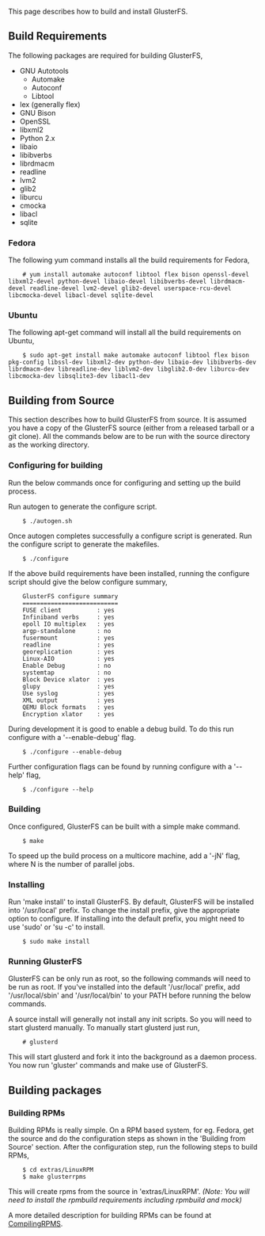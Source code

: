 This page describes how to build and install GlusterFS.

Build Requirements
------------------

The following packages are required for building GlusterFS,

-   GNU Autotools
    -   Automake
    -   Autoconf
    -   Libtool
-   lex (generally flex)
-   GNU Bison
-   OpenSSL
-   libxml2
-   Python 2.x
-   libaio
-   libibverbs
-   librdmacm
-   readline
-   lvm2
-   glib2
-   liburcu
-   cmocka
-   libacl
-   sqlite

### Fedora

The following yum command installs all the build requirements for
Fedora,

		# yum install automake autoconf libtool flex bison openssl-devel libxml2-devel python-devel libaio-devel libibverbs-devel librdmacm-devel readline-devel lvm2-devel glib2-devel userspace-rcu-devel libcmocka-devel libacl-devel sqlite-devel

### Ubuntu

The following apt-get command will install all the build requirements on
Ubuntu,

		$ sudo apt-get install make automake autoconf libtool flex bison pkg-config libssl-dev libxml2-dev python-dev libaio-dev libibverbs-dev librdmacm-dev libreadline-dev liblvm2-dev libglib2.0-dev liburcu-dev libcmocka-dev libsqlite3-dev libacl1-dev

Building from Source
--------------------

This section describes how to build GlusterFS from source. It is assumed
you have a copy of the GlusterFS source (either from a released tarball
or a git clone). All the commands below are to be run with the source
directory as the working directory.

### Configuring for building

Run the below commands once for configuring and setting up the build
process.

Run autogen to generate the configure script.

		$ ./autogen.sh

Once autogen completes successfully a configure script is generated. Run
the configure script to generate the makefiles.

		$ ./configure

If the above build requirements have been installed, running the
configure script should give the below configure summary,

		GlusterFS configure summary
		===========================
		FUSE client          : yes
		Infiniband verbs     : yes
		epoll IO multiplex   : yes
		argp-standalone      : no
		fusermount           : yes
		readline             : yes
		georeplication       : yes
		Linux-AIO            : yes
		Enable Debug         : no
		systemtap            : no
		Block Device xlator  : yes
		glupy                : yes
		Use syslog           : yes
		XML output           : yes
		QEMU Block formats   : yes
		Encryption xlator    : yes

During development it is good to enable a debug build. To do this run
configure with a '--enable-debug' flag.

		$ ./configure --enable-debug

Further configuration flags can be found by running configure with a
'--help' flag,

		$ ./configure --help

### Building

Once configured, GlusterFS can be built with a simple make command.

		$ make

To speed up the build process on a multicore machine, add a '-jN' flag,
where N is the number of parallel jobs.

### Installing

Run 'make install' to install GlusterFS. By default, GlusterFS will be
installed into '/usr/local' prefix. To change the install prefix, give
the appropriate option to configure. If installing into the default
prefix, you might need to use 'sudo' or 'su -c' to install.

		$ sudo make install

### Running GlusterFS

GlusterFS can be only run as root, so the following commands will need
to be run as root. If you've installed into the default '/usr/local'
prefix, add '/usr/local/sbin' and '/usr/local/bin' to your PATH before
running the below commands.

A source install will generally not install any init scripts. So you
will need to start glusterd manually. To manually start glusterd just
run,

		# glusterd

This will start glusterd and fork it into the background as a daemon
process. You now run 'gluster' commands and make use of GlusterFS.

Building packages
-----------------

### Building RPMs

Building RPMs is really simple. On a RPM based system, for eg. Fedora,
get the source and do the configuration steps as shown in the 'Building
from Source' section. After the configuration step, run the following
steps to build RPMs,

		$ cd extras/LinuxRPM
		$ make glusterrpms

This will create rpms from the source in 'extras/LinuxRPM'. *(Note: You
will need to install the rpmbuild requirements including rpmbuild and
mock)*

A more detailed description for building RPMs can be found at
[CompilingRPMS](./Compiling-RPMS.md).
